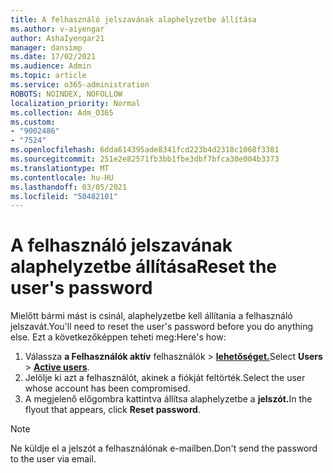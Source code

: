 ```yaml
---
title: A felhasználó jelszavának alaphelyzetbe állítása
ms.author: v-aiyengar
author: AshaIyengar21
manager: dansimp
ms.date: 17/02/2021
ms.audience: Admin
ms.topic: article
ms.service: o365-administration
ROBOTS: NOINDEX, NOFOLLOW
localization_priority: Normal
ms.collection: Adm_O365
ms.custom:
- "9002486"
- "7524"
ms.openlocfilehash: 6dda614395ade8341fcd223b4d2318c1068f3381
ms.sourcegitcommit: 251e2e82571fb3bb1fbe3dbf7bfca30e004b3373
ms.translationtype: MT
ms.contentlocale: hu-HU
ms.lasthandoff: 03/05/2021
ms.locfileid: "50482101"
---
```

# <a name="reset-the-users-password"></a><span data-ttu-id="5f89d-102">A felhasználó jelszavának alaphelyzetbe állítása</span><span class="sxs-lookup"><span data-stu-id="5f89d-102">Reset the user's password</span></span>

<span data-ttu-id="5f89d-103">Mielőtt bármi mást is csinál, alaphelyzetbe kell állítania a felhasználó jelszavát.</span><span class="sxs-lookup"><span data-stu-id="5f89d-103">You'll need to reset the user's password before you do anything else.</span></span> <span data-ttu-id="5f89d-104">Ezt a következőképpen teheti meg:</span><span class="sxs-lookup"><span data-stu-id="5f89d-104">Here's how:</span></span>

1. <span data-ttu-id="5f89d-105">Válassza **a Felhasználók aktív** felhasználók  >  **[lehetőséget.](https://go.microsoft.com/fwlink/p/?linkid=834822)**</span><span class="sxs-lookup"><span data-stu-id="5f89d-105">Select **Users** > **[Active users](https://go.microsoft.com/fwlink/p/?linkid=834822)**.</span></span>
1. <span data-ttu-id="5f89d-106">Jelölje ki azt a felhasználót, akinek a fiókját feltörték.</span><span class="sxs-lookup"><span data-stu-id="5f89d-106">Select the user whose account has been compromised.</span></span>
1. <span data-ttu-id="5f89d-107">A megjelenő előgombra kattintva állítsa alaphelyzetbe a **jelszót.**</span><span class="sxs-lookup"><span data-stu-id="5f89d-107">In the flyout that appears, click **Reset password**.</span></span>

> [!NOTE]
> <span data-ttu-id="5f89d-108">Ne küldje el a jelszót a felhasználónak e-mailben.</span><span class="sxs-lookup"><span data-stu-id="5f89d-108">Don't send the password to the user via email.</span></span>
